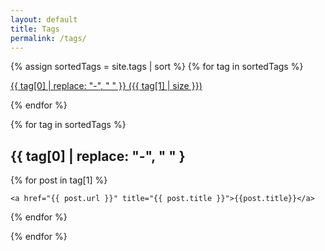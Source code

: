 ```yaml
---
layout: default
title: Tags
permalink: /tags/
---
```


{% assign sortedTags = site.tags | sort %}
{% for tag in sortedTags %}

  <a href="#{{tag[0]}}">{{ tag[0] | replace: "-", "&nbsp;" }}&nbsp;({{ tag[1] | size }})</a>

{% endfor %}

{% for tag in sortedTags %}

  <h2 id="{{ tag[0] }}">{{ tag[0] | replace: "-", "&nbsp;" }</h2>

  {% for post in tag[1] %}

    <a href="{{ post.url }}" title="{{ post.title }}">{{post.title}}</a>

  {% endfor %}

{% endfor %}

